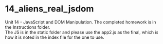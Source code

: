 # 14_aliens_real_jsdom
Unit 14 - JavaScript and DOM Manipulation.
The completed homework is in the Instructions folder.  
The JS is in the static folder and please use the app2.js as the final, which is how it is noted in the index file for the one to use.
